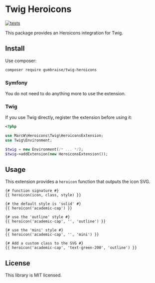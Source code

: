 # Twig Heroicons

[![tests](https://github.com/marcw/twig-heroicons/actions/workflows/php.yml/badge.svg)](https://github.com/marcw/twig-heroicons/actions/workflows/php.yml)

This package provides an Heroicons integration for Twig.

## Install

Use composer:

```bash
composer require gumbraise/twig-heroicons
```

### Symfony

You do not need to do anything more to use the extension.

### Twig

If you use Twig directly, register the extension before using it:

```php
<?php

use MarcW\Heroicons\Twig\HeroiconsExtension;
use Twig\Environment;

$twig = new Environment(/* ... */);
$twig->addExtension(new HeroiconsExtension());
```

## Usage

This extension provides a `heroicon` function that outputs the icon SVG.

```jinja2
{# function signature #}
{{ heroicon(icon, class, style) }}

{# the default style is 'solid' #}
{{ heroicon('academic-cap') }}

{# use the 'outline' style #}
{{ heroicon('academic-cap', '', 'outline') }}

{# use the 'mini' style #}
{{ heroicon('academic-cap', '', 'mini') }}

{# Add a custom class to the SVG #}
{{ heroicon('academic-cap', 'text-green-200', 'outline') }}
```

## License

This library is MIT licensed.
